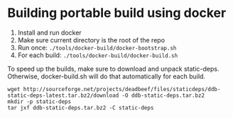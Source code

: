 # Building portable build using docker

1. Install and run docker
2. Make sure current directory is the root of the repo
3. Run once: `./tools/docker-build/docker-bootstrap.sh`
4. For each build: `./tools/docker-build/docker-build.sh`

To speed up the builds, make sure to download and unpack static-deps. Otherwise, docker-build.sh will do that automatically for each build.

```
wget http://sourceforge.net/projects/deadbeef/files/staticdeps/ddb-static-deps-latest.tar.bz2/download -O ddb-static-deps.tar.bz2
mkdir -p static-deps
tar jxf ddb-static-deps.tar.bz2 -C static-deps
```
